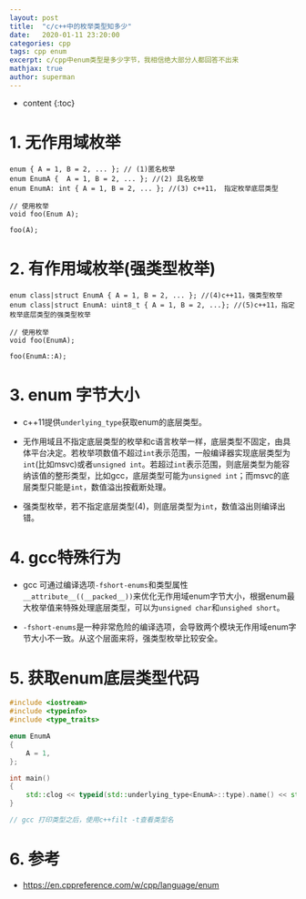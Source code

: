 ```yaml
---
layout: post
title:  "c/c++中的枚举类型知多少"
date:   2020-01-11 23:20:00
categories: cpp
tags: cpp enum
excerpt: c/cpp中enum类型是多少字节，我相信绝大部分人都回答不出来
mathjax: true
author: superman
---
```


* content
{:toc}

# 1. 无作用域枚举

```
enum { A = 1, B = 2, ... }; // (1)匿名枚举
enum EnumA {  A = 1, B = 2, ... }; //(2) 具名枚举
enum EnumA: int { A = 1, B = 2, ... }; //(3) c++11， 指定枚举底层类型

// 使用枚举
void foo(Enum A);

foo(A);
```

# 2. 有作用域枚举(强类型枚举)

```
enum class|struct EnumA { A = 1, B = 2, ... }; //(4)c++11，强类型枚举
enum class|struct EnumA: uint8_t { A = 1, B = 2, ...}; //(5)c++11，指定枚举底层类型的强类型枚举

// 使用枚举
void foo(EnumA);

foo(EnumA::A);
```

# 3. enum 字节大小

* c++11提供`underlying_type`获取enum的底层类型。

* 无作用域且不指定底层类型的枚举和c语言枚举一样，底层类型不固定，由具体平台决定。若枚举项数值不超过`int`表示范围，一般编译器实现底层类型为`int`(比如msvc)或者`unsigned int`。若超过`int`表示范围，则底层类型为能容纳该值的整形类型，比如gcc，底层类型可能为`unsigned int`；而msvc的底层类型只能是`int`，数值溢出按截断处理。

* 强类型枚举，若不指定底层类型(4)，则底层类型为`int`，数值溢出则编译出错。

# 4. gcc特殊行为

* gcc 可通过编译选项`-fshort-enums`和类型属性`__attribute__((__packed__))`来优化无作用域enum字节大小，根据enum最大枚举值来特殊处理底层类型，可以为`unsigned char`和`unsighed short`。

* `-fshort-enums`是一种非常危险的编译选项，会导致两个模块无作用域enum字节大小不一致。从这个层面来将，强类型枚举比较安全。

# 5. 获取enum底层类型代码

```c++
#include <iostream>
#include <typeinfo>
#include <type_traits>

enum EnumA
{
    A = 1,
};

int main()
{
    std::clog << typeid(std::underlying_type<EnumA>::type).name() << std::endl;
}

// gcc 打印类型之后，使用c++filt -t查看类型名
```

# 6. 参考

* <https://en.cppreference.com/w/cpp/language/enum>




